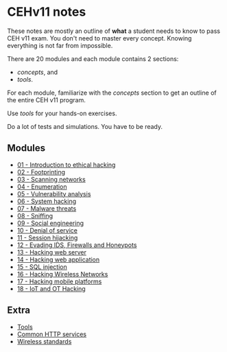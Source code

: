 # CEHv11 notes

These notes are mostly an outline of **what** a student needs to know to pass CEH v11 exam. You don't need to master every concept. Knowing everything is not far from impossible.

There are 20 modules and each module contains 2 sections:

- _concepts_, and
- _tools_.

For each module, familiarize with the _concepts_ section to get an outline of the entire CEH v11 program.

Use _tools_ for your hands-on exercises.

Do a lot of tests and simulations. You have to be ready.

## Modules

- [01 - Introduction to ethical hacking](modules/01.md)
- [02 - Footprinting](modules/02.md)
- [03 - Scanning networks](modules/03.md)
- [04 - Enumeration](modules/04.md)
- [05 - Vulnerability analysis](modules/05.md)
- [06 - System hacking](modules/06.md)
- [07 - Malware threats](modules/07.md)
- [08 - Sniffing](modules/08.md)
- [09 - Social engineering](modules/09.md)
- [10 - Denial of service](modules/10.md)
- [11 - Session hijacking](modules/11.md)
- [12 - Evading IDS, Firewalls and Honeypots](modules/12.md)
- [13 - Hacking web server](modules/13.md)
- [14 - Hacking web application](modules/14.md)
- [15 - SQL injection](modules/15.md)
- [16 - Hacking Wireless Networks](modules/16.md)
- [17 - Hacking mobile platforms](modules/17.md)
- [18 - IoT and OT Hacking](modules/18.md)

## Extra

- [Tools](extra/tools.md)
- [Common HTTP services](extra/ports.md)
- [Wireless standards](extra/wireless_standards.md)